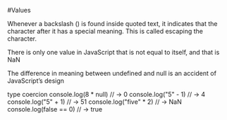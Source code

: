 #Values

Whenever a backslash (\) is found inside quoted text, it indicates that the character after it has a special meaning. 
This is called escaping the character.

There is only one value in JavaScript that is not equal to itself, and that is NaN

The difference in meaning between undefined and null is an accident of JavaScript’s design

type coercion
console.log(8 * null)
// → 0
console.log("5" - 1)
// → 4
console.log("5" + 1)
// → 51
console.log("five" * 2)
// → NaN
console.log(false == 0)
// → true
